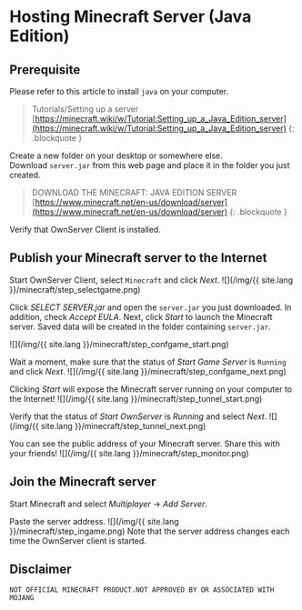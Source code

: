 # Hosting Minecraft Server (Java Edition)

## Prerequisite
Please refer to this article to install `java` on your computer.

> Tutorials/Setting up a server
> [https://minecraft.wiki/w/Tutorial:Setting_up_a_Java_Edition_server](https://minecraft.wiki/w/Tutorial:Setting_up_a_Java_Edition_server)
{: .blockquote }

Create a new folder on your desktop or somewhere else.  
Download `server.jar` from this web page and place it in the folder you just created.

> DOWNLOAD THE MINECRAFT: JAVA EDITION SERVER
> [https://www.minecraft.net/en-us/download/server](https://www.minecraft.net/en-us/download/server)
{: .blockquote }

Verify that OwnServer Client is installed.

## Publish your Minecraft server to the Internet
Start OwnServer Client, select `Minecraft` and click *Next*.
![](/img/{{ site.lang }}/minecraft/step_selectgame.png)

Click *SELECT SERVER.jar* and open the `server.jar` you just downloaded. In addition, check *Accept EULA*.
Next, click *Start* to launch the Minecraft server.
Saved data will be created in the folder containing `server.jar`.

![](/img/{{ site.lang }}/minecraft/step_confgame_start.png)

Wait a moment, make sure that the status of *Start Game Server* is `Running` and click *Next*.
![](/img/{{ site.lang }}/minecraft/step_confgame_next.png)

Clicking *Start* will expose the Minecraft server running on your computer to the Internet!
![](/img/{{ site.lang }}/minecraft/step_tunnel_start.png)

Verify that the status of *Start OwnServer* is *Running* and select *Next*.
![](/img/{{ site.lang }}/minecraft/step_tunnel_next.png)

You can see the public address of your Minecraft server. Share this with your friends!
![](/img/{{ site.lang }}/minecraft/step_monitor.png)

## Join the Minecraft server
Start Minecraft and select *Multiplayer* -> *Add Server*.

Paste the server address.
![](/img/{{ site.lang }}/minecraft/step_ingame.png)
Note that the server address changes each time the OwnServer client is started.

## Disclaimer
```
NOT OFFICIAL MINECRAFT PRODUCT.NOT APPROVED BY OR ASSOCIATED WITH MOJANG
```
